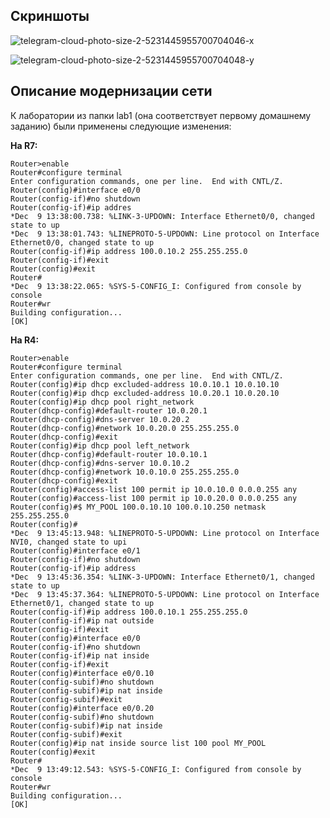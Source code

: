 ## Скриншоты
![telegram-cloud-photo-size-2-5231445955700704046-x](https://user-images.githubusercontent.com/55313421/206730623-b4e6251b-b28c-41c4-99af-bc88c937507d.jpg)

![telegram-cloud-photo-size-2-5231445955700704048-y](https://user-images.githubusercontent.com/55313421/206730826-b2ceb2b5-d5f1-4671-9120-267af57f8707.jpg)



## Описание модернизации сети

К лаборатории из папки lab1 (она соответствует первому домашнему заданию) были применены следующие изменения:

**На R7:**
```
Router>enable
Router#configure terminal
Enter configuration commands, one per line.  End with CNTL/Z.
Router(config)#interface e0/0
Router(config-if)#no shutdown
Router(config-if)#ip addres
*Dec  9 13:38:00.738: %LINK-3-UPDOWN: Interface Ethernet0/0, changed state to up
*Dec  9 13:38:01.743: %LINEPROTO-5-UPDOWN: Line protocol on Interface Ethernet0/0, changed state to up
Router(config-if)#ip address 100.0.10.2 255.255.255.0
Router(config-if)#exit
Router(config)#exit
Router#
*Dec  9 13:38:22.065: %SYS-5-CONFIG_I: Configured from console by console
Router#wr
Building configuration...
[OK]
```

**На R4:**
```
Router>enable
Router#configure terminal
Enter configuration commands, one per line.  End with CNTL/Z.
Router(config)#ip dhcp excluded-address 10.0.10.1 10.0.10.10
Router(config)#ip dhcp excluded-address 10.0.20.1 10.0.20.10
Router(config)#ip dhcp pool right_network                   
Router(dhcp-config)#default-router 10.0.20.1
Router(dhcp-config)#dns-server 10.0.20.2
Router(dhcp-config)#network 10.0.20.0 255.255.255.0
Router(dhcp-config)#exit
Router(config)#ip dhcp pool left_network                    
Router(dhcp-config)#default-router 10.0.10.1       
Router(dhcp-config)#dns-server 10.0.10.2           
Router(dhcp-config)#network 10.0.10.0 255.255.255.0
Router(dhcp-config)#exit
Router(config)#access-list 100 permit ip 10.0.10.0 0.0.0.255 any
Router(config)#access-list 100 permit ip 10.0.20.0 0.0.0.255 any
Router(config)#$ MY_POOL 100.0.10.10 100.0.10.250 netmask 255.255.255.0       
Router(config)#
*Dec  9 13:45:13.948: %LINEPROTO-5-UPDOWN: Line protocol on Interface NVI0, changed state to upi
Router(config)#interface e0/1
Router(config-if)#no shutdown
Router(config-if)#ip address 
*Dec  9 13:45:36.354: %LINK-3-UPDOWN: Interface Ethernet0/1, changed state to up
*Dec  9 13:45:37.364: %LINEPROTO-5-UPDOWN: Line protocol on Interface Ethernet0/1, changed state to up
Router(config-if)#ip address 100.0.10.1 255.255.255.0
Router(config-if)#ip nat outside
Router(config-if)#exit
Router(config)#interface e0/0                     
Router(config-if)#no shutdown
Router(config-if)#ip nat inside
Router(config-if)#exit
Router(config)#interface e0/0.10
Router(config-subif)#no shutdown
Router(config-subif)#ip nat inside    
Router(config-subif)#exit
Router(config)#interface e0/0.20
Router(config-subif)#no shutdown      
Router(config-subif)#ip nat inside    
Router(config-subif)#exit
Router(config)#ip nat inside source list 100 pool MY_POOL
Router(config)#exit
Router#
*Dec  9 13:49:12.543: %SYS-5-CONFIG_I: Configured from console by console
Router#wr
Building configuration...
[OK]
```
